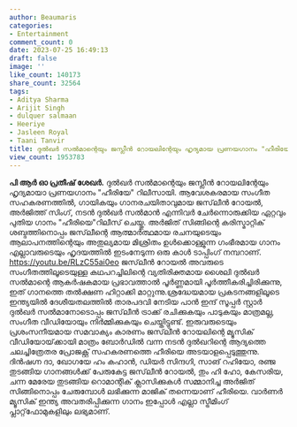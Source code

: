 ```yaml
---
author: Beaumaris
categories:
- Entertainment
comment_count: 0
date: 2023-07-25 16:49:13
draft: false
image: ''
like_count: 140173
share_count: 32564
tags:
- Aditya Sharma
- Arijit Singh
- dulquer salmaan
- Heeriye
- Jasleen Royal
- Taani Tanvir
title: ദുൽഖർ സൽമാന്റെയും ജസ്ലീൻ റോയലിന്റേയും ഹൃദ്യമായ പ്രണയഗാനം "ഹീരിയേ" റിലീസായി
view_count: 1953783
---
```


**പി ആർ ഓ പ്രതീഷ് ശേഖർ.** ദുൽഖർ സൽമാന്റെയും ജസ്ലീൻ റോയലിന്റേയും ഹൃദ്യമായാ പ്രണയഗാനം "ഹീരിയേ" റിലീസായി. ആവേശകരമായ സംഗീത സഹകരണത്തിൽ, ഗായികയും ഗാനരചയിതാവുമായ ജസ്‌ലീൻ റോയൽ, അർജിത്ത് സിംഗ്, നടൻ ദുൽഖർ സൽമാൻ എന്നിവർ ചേർന്നൊരുക്കിയ ഏറ്റവും പുതിയ ഗാനം "ഹീരിയെ"റിലീസ് ചെയ്തു. അർജിത്‌ സിങ്ങിന്റെ കരിസ്മാറ്റിക് ശബ്ദത്തിനൊപ്പം ജസ്‌ലീന്റെ ആത്മാർത്ഥമായ രചനയുടെയും ആലാപനത്തിന്റെയും അതുല്യമായ മിശ്രിതം ഉൾക്കൊള്ളുന്ന ഗംഭീരമായ ഗാനം എല്ലാവരുടെയും ഹൃദയത്തിൽ ഇടംനേടുന്ന ഒരു കാൾ ടാപ്പിംഗ് നമ്പറാണ്. https://youtu.be/RLzC55ai0eo ജസ്‌ലീൻ റോയൽ അവരുടെ സംഗീതത്തിലൂടെയുള്ള കഥപറച്ചിലിന്റെ വ്യതിരിക്തമായ ശൈലി ദുൽഖർ സൽമാന്റെ ആകർഷകമായ പ്രഭാവത്താൽ പൂർണ്ണമായി പൂർത്തീകരിച്ചിരിക്കുന്നു, ഇത് ഗാനത്തെ തൽക്ഷണ ഹിറ്റാക്കി മാറ്റുന്നു.ശ്രദ്ധേയമായ പ്രകടനങ്ങളിലൂടെ ഇന്ത്യയിൽ ദേശീയതലത്തിൽ താരപദവി നേടിയ പാൻ ഇന്ദ് സൂപ്പർ സ്റ്റാർ ദുൽഖർ സൽമാനോടൊപ്പം ജസ്‌ലീൻ ട്രാക്ക് രചിക്കുകയും പാടുകയും മാത്രമല്ല, സംഗീത വീഡിയോയും നിർമ്മിക്കുകയും ചെയ്തിട്ടുണ്ട്. ഇരുവരുടെയും പ്രശംസനീയമായ സമവാക്യം കാരണം ജസ്‌ലീൻ റോയലിന്റെ മ്യൂസിക് വീഡിയോയ്‌ക്കായി മാത്രം ബോർഡിൽ വന്ന നടൻ ദുൽഖറിന്റെ ആദ്യത്തെ ചലച്ചിത്രേതര പ്രോജക്റ്റ് സഹകരണത്തെ ഹീരിയെ അടയാളപ്പെടുത്തുന്നു. [](https://cdn.boolokam.com/articles/2023/07/fffffff-3.jpg)ദിൻഷഗ്ന ദാ, ഖോഗയേ ഹം കഹാൻ, ഡിയർ സിന്ദഗി, സാങ് റഹിയോ, രഞ്ജ തുടങ്ങിയ ഗാനങ്ങൾക്ക് പേരുകേട്ട ജസ്‌ലീൻ റോയൽ, തും ഹി ഹോ, കേസരിയ, ചന്ന മേരേയ തുടങ്ങിയ റൊമാന്റിക് ക്ലാസിക്കുകൾ സമ്മാനിച്ച അർജിത്‌ സിങ്ങിനൊപ്പം ചേരുമ്പോൾ ലഭിക്കുന്ന മാജിക് തന്നെയാണ് ഹീരിയെ. വാർണർ മ്യൂസിക് ഇന്ത്യ അവതരിപ്പിക്കുന്ന ഗാനം ഇപ്പോൾ എല്ലാ സ്ട്രീമിംഗ് പ്ലാറ്റ്‌ഫോമുകളിലും ലഭ്യമാണ്.